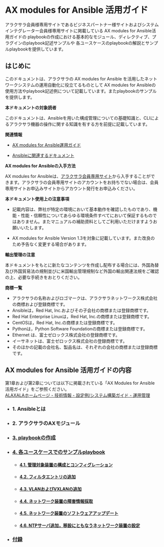 # AX modules for Ansible 活用ガイド  
アラクサラ会員様専用サイトであるビジネスパートナー様サイトおよびシステムインテグレーター会員様専用サイトに掲載している
AX modules for Ansible活用ガイドの playbookの作成における基本的なモジュール、ディレクティブ、プラグインのplaybook記述サンプルや
各ユースケースのplaybookの解説とサンプルplaybookを提供しています。  


## はじめに
このドキュメントは、アラクサラの AX modules for Ansible を活用したネットワークシステムの運用自動化に役立てるものとして AX modules for Ansibleの使用方法やplaybook記述例について記載しています。またplaybookのサンプルを提供します。

**本ドキュメントの対象読者**  

このドキュメントは、Ansibleを用いた構成管理についての基礎知識と、CLIによるアラクサラ機器の操作に関する知識を有する方を前提に記載しています。

**関連情報**
- [AX modules for Ansible運用ガイド](http://www.alaxala.com/jp/techinfo/archive/manual/ANSIBLE/PDF/1_3/OP-GUIDE-SOFT-AM-2303_R3.pdf)

- [Ansibleに関連するドキュメント](http://docs.ansible.com/ansible/latest/)

**AX modules for Ansibleの入手方法**  

AX modules for Ansibleは、[アラクサラ会員専用サイト](https://www.alaxala.com/jp/member/)から入手することができます。アラクサラの会員専用サイトのアカウントをお持ちでない場合は、会員専用サイトお申込みサイトからアカウント発行をお申込みください。

**本ドキュメント使用上の注意事項**
- 記載内容は、弊社が特定の環境において基本動作を確認したものであり、機能・性能・信頼性についてあらゆる環境条件すべてにおいて保証するものではありません。またマニュアルの補助資料としてご利用いただけますようお願いいたします。

- AX modules for Ansible Version 1.3を対象に記載しています。また改良のため予告なく変更する場合があります。


**輸出管理の注意**  

本ドキュメントをもとに新たなコンテンツを作成し配布する場合には、外国為替及び外国貿易法の規制並びに米国輸出管理規制など外国の輸出関連法規をご確認の上、必要な手続きをおとりください。


**商標一覧**
- アラクサラの名称およびロゴマークは、アラクサラネットワークス株式会社の商標および登録商標です。
- Ansibleは，Red Hat, Inc.およびその子会社の商標または登録商標です。
- Red Hat Enterprise Linuxは，Red Hat, Inc.の商標または登録商標です。
- CentOSは，Red Hat, Inc.の商標または登録商標です。
- Pythonは，Python Software Foundationの商標または登録商標です。
- Ethernet は、富士ゼロックス株式会社の登録商標です。
- イーサネットは、富士ゼロックス株式会社の登録商標です。
- そのほかの記載の会社名、製品名は、それぞれの会社の商標または登録商標です。


## AX modules for Ansible 活用ガイドの内容
第1章および第2章については以下に掲載されている「AX Modules for Ansible 活用ガイド」をご参照ください。  
[ALAXALAホームページ - 技術情報 - 設定例/システム構築ガイド - 運用管理](https://www.alaxala.com/jp/techinfo/guide/#management)

- ### 1. Ansibleとは

- ### 2. アラクサラのAXモジュール

- ### [3. playbookの作成](/N18R001_Ansible_Guide_Chapter3.md)

- ### [4. 各ユースケースでのサンプルplaybook](/N18R001_Ansible_Guide_Chapter4.1.md)
    - #### [4.1. 管理対象装置の構成とコンフィグレーション](N18R001_Ansible_Guide_Chapter4.1.md)
    - #### [4.2. フィルタエントリの追加](N18R001_Ansible_Guide_Chapter4.2.md)
    - #### [4.3. VLANおよびVXLANの追加](N18R001_Ansible_Guide_Chapter4.3.md)
    - #### [4.4. ネットワーク装置の障害情報採取](N18R001_Ansible_Guide_Chapter4.4.md)
    - #### [4.5. ネットワーク装置のソフトウェアアップデート](N18R001_Ansible_Guide_Chapter4.5.md)
    - #### [4.6. NTPサーバ追加，移設にともなうネットワーク装置の設定](N18R001_Ansible_Guide_Chapter4.6.md)

- ### [付録](/N18R001_Ansible_Guide_Chapter_app.md)
